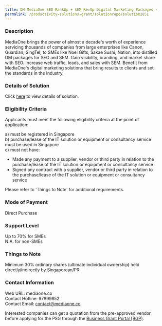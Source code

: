 ```yaml
---
title: DM MediaOne SEO RankUp + SEM RevUp Digital Marketing Packages - Package B (6 months)
permalink: /productivity-solutions-grant/solutionrepo/solution2851
---
```


### Description

MediaOne brings the power of almost a decade's worth of experience servicing thousands of companies from large enterprises like Canon, Guardian, SingTel, to SMEs like Noel Gifts, Sakae Sushi, Nation, into distilled DM packages for SEO and SEM. Gain visibility, branding, and market share with SEO. Increase web traffic, leads, and sales with SEM. Benefit from MediaOne's digital marketing solutions that bring results to clients and set the standards in the industry.

### Details of Solution

Click <a href='https://www.gobusiness.gov.sg/images/psg/DM_MediaOne_20210532_Desensitised_Annex_3_Part_456.pdf' target='_blank' rel='noopener'>here</a> to view details of solution.

### Eligibility Criteria

Applicants must meet the following eligibility criteria at the point of application:

a) must be registered in Singapore <br>
b) purchase/lease of the IT solution or equipment or consultancy service must be used in Singapore <br>
c) must not have:
- Made any payment to a supplier, vendor or third party in relation to the purchase/lease of the IT solution or equipment or consultancy service
- Signed any contract with a supplier, vendor or third party in relation to the purchase/lease of the IT solution or equipment or consultancy service

Please refer to 'Things to Note' for additional requirements.

### Mode of Payment
Direct Purchase

### Support Level
Up to 70% for SMEs <br>
N.A. for non-SMEs

### Things to Note
Minimum 30% ordinary shares (ultimate individual ownership) held directly/indirectly by Singaporean/PR

### Contact Information
Web URL: mediaone.co <br>Contact Hotline: 67899852 <br>Contact Email: contact@mediaone.co <br>

Interested companies can get a quotation from the pre-approved vendor, before applying for the PSG through the <a target='_blank' rel='noopener' href='https://www.businessgrants.gov.sg/'>Business Grant Portal (BGP)</a>.
